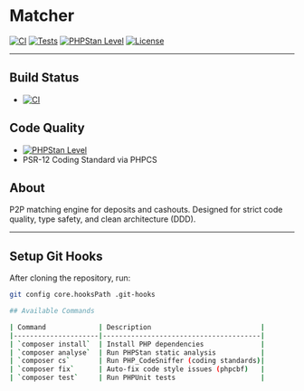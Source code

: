 # Matcher

[![CI](https://github.com/haspadar/matcher/actions/workflows/ci.yml/badge.svg)](https://github.com/haspadar/matcher/actions/workflows/ci.yml)
[![Tests](https://img.shields.io/badge/Tests-Passing-brightgreen)](https://github.com/haspadar/matcher/actions/workflows/ci.yml)
[![PHPStan Level](https://img.shields.io/badge/PHPStan-Level%209-brightgreen)](https://phpstan.org/)
[![License](https://img.shields.io/github/license/haspadar/matcher)](LICENSE)

---

## Build Status

- [![CI](https://github.com/haspadar/matcher/actions/workflows/ci.yml/badge.svg)](https://github.com/haspadar/matcher/actions/workflows/ci.yml)

## Code Quality

- [![PHPStan Level](https://img.shields.io/badge/PHPStan-Level%209-brightgreen)](https://phpstan.org/)
- PSR-12 Coding Standard via PHPCS

## About
P2P matching engine for deposits and cashouts.
Designed for strict code quality, type safety, and clean architecture (DDD).

---

## Setup Git Hooks

After cloning the repository, run:

```bash
git config core.hooksPath .git-hooks

## Available Commands

| Command             | Description                           |
|---------------------|---------------------------------------|
| `composer install`  | Install PHP dependencies              |
| `composer analyse`  | Run PHPStan static analysis           |
| `composer cs`       | Run PHP_CodeSniffer (coding standards)|
| `composer fix`      | Auto-fix code style issues (phpcbf)   |
| `composer test`     | Run PHPUnit tests                     |